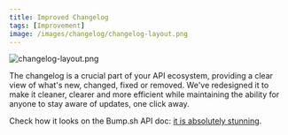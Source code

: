 ```yaml
---
title: Improved Changelog
tags: [Improvement]
image: /images/changelog/changelog-layout.png
---
```


![changelog-layout.png](/images/changelog/changelog-layout.png)

The changelog is a crucial part of your API ecosystem, providing a clear view of what's new, changed, fixed or removed.
We've redesigned it to make it cleaner, clearer and more efficient while maintaining the ability for anyone to stay aware of updates, one click away.

Check how it looks on the Bump.sh API doc: [it is absolutely stunning](https://developers.bump.sh/changes).
